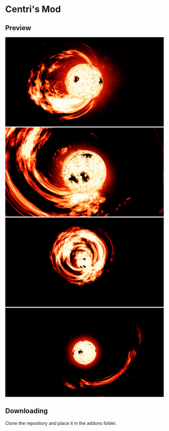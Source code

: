 # Centri's Mod

## Preview

![](assets/flares-1.png)
![](assets/flares-2.png)
![](assets/flares-3.png)
![](assets/flares-4.png)

## Downloading

Clone the repository and place it in the addons folder.
